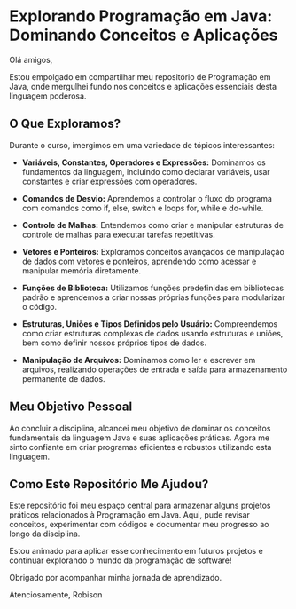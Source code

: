 # Explorando Programação em Java: Dominando Conceitos e Aplicações

Olá amigos,

Estou empolgado em compartilhar meu repositório de Programação em Java, onde mergulhei fundo nos conceitos e aplicações essenciais desta linguagem poderosa.

## O Que Exploramos?

Durante o curso, imergimos em uma variedade de tópicos interessantes:

- **Variáveis, Constantes, Operadores e Expressões:** Dominamos os fundamentos da linguagem, incluindo como declarar variáveis, usar constantes e criar expressões com operadores.
  
- **Comandos de Desvio:** Aprendemos a controlar o fluxo do programa com comandos como if, else, switch e loops for, while e do-while.
  
- **Controle de Malhas:** Entendemos como criar e manipular estruturas de controle de malhas para executar tarefas repetitivas.
  
- **Vetores e Ponteiros:** Exploramos conceitos avançados de manipulação de dados com vetores e ponteiros, aprendendo como acessar e manipular memória diretamente.
  
- **Funções de Biblioteca:** Utilizamos funções predefinidas em bibliotecas padrão e aprendemos a criar nossas próprias funções para modularizar o código.
  
- **Estruturas, Uniões e Tipos Definidos pelo Usuário:** Compreendemos como criar estruturas complexas de dados usando estruturas e uniões, bem como definir nossos próprios tipos de dados.
  
- **Manipulação de Arquivos:** Dominamos como ler e escrever em arquivos, realizando operações de entrada e saída para armazenamento permanente de dados.

## Meu Objetivo Pessoal

Ao concluir a disciplina, alcancei meu objetivo de dominar os conceitos fundamentais da linguagem Java e suas aplicações práticas. Agora me sinto confiante em criar programas eficientes e robustos utilizando esta linguagem.

## Como Este Repositório Me Ajudou?

Este repositório foi meu espaço central para armazenar alguns projetos práticos relacionados à Programação em Java. Aqui, pude revisar conceitos, experimentar com códigos e documentar meu progresso ao longo da disciplina.

Estou animado para aplicar esse conhecimento em futuros projetos e continuar explorando o mundo da programação de software!

Obrigado por acompanhar minha jornada de aprendizado.

Atenciosamente,
Robison
